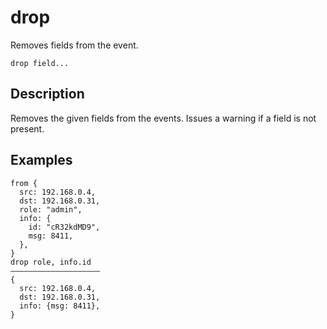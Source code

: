 # drop

Removes fields from the event.

```tql
drop field...
```

## Description

Removes the given fields from the events. Issues a warning if a field is not
present.

## Examples

```tql
from {
  src: 192.168.0.4,
  dst: 192.168.0.31,
  role: "admin",
  info: {
    id: "cR32kdMD9",
    msg: 8411,
  },
}
drop role, info.id
――――――――――――――――――――
{
  src: 192.168.0.4,
  dst: 192.168.0.31,
  info: {msg: 8411},
}
```
